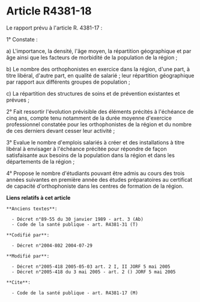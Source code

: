 # Article R4381-18

Le rapport prévu à l'article R. 4381-17 :

1° Constate :

a) L'importance, la densité, l'âge moyen, la répartition géographique et par âge ainsi que les facteurs de morbidité de la
population de la région ;

b) Le nombre des orthophonistes en exercice dans la région, d'une part, à titre libéral, d'autre part, en qualité de
salarié ; leur répartition géographique par rapport aux différents groupes de population ;

c) La répartition des structures de soins et de prévention existantes et prévues ;

2° Fait ressortir l'évolution prévisible des éléments précités à l'échéance de cinq ans, compte tenu notamment de la durée
moyenne d'exercice professionnel constatée pour les orthophonistes de la région et du nombre de ces derniers devant cesser
leur activité ;

3° Evalue le nombre d'emplois salariés à créer et des installations à titre libéral à envisager à l'échéance précitée pour
répondre de façon satisfaisante aux besoins de la population dans la région et dans les départements de la région ;

4° Propose le nombre d'étudiants pouvant être admis au cours des trois années suivantes en première année des études
préparatoires au certificat de capacité d'orthophoniste dans les centres de formation de la région.

**Liens relatifs à cet article**

	**Anciens textes**:

	  - Décret n°89-55 du 30 janvier 1989 - art. 3 (Ab)
	  - Code de la santé publique - art. R4381-31 (T)

	**Codifié par**:

	  - Décret n°2004-802 2004-07-29

	**Modifié par**:

	  - Décret n°2005-418 2005-05-03 art. 2 I, II JORF 5 mai 2005
	  - Décret n°2005-418 du 3 mai 2005 - art. 2 () JORF 5 mai 2005

	**Cite**:

	  - Code de la santé publique - art. R4381-17 (M)
